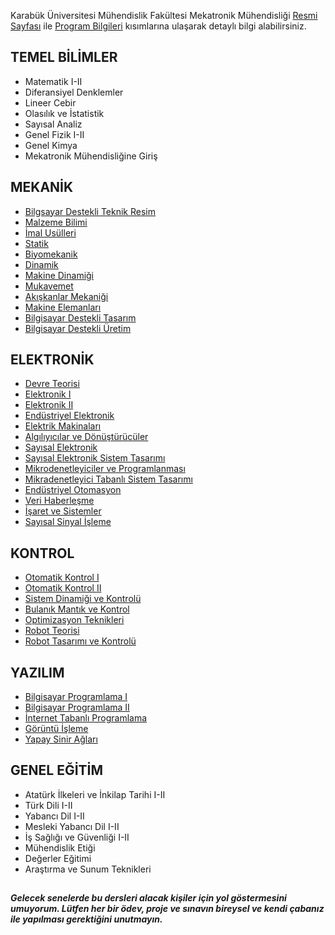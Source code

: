 Karabük Üniversitesi Mühendislik Fakültesi Mekatronik Mühendisliği [Resmi Sayfası](https://muh.karabuk.edu.tr/mekatronik)
ile [Program Bilgileri](https://obs.karabuk.edu.tr/oibs/bologna/index.aspx?lang=tr&curOp=showPac&curUnit=0200&curSunit=305) kısımlarına ulaşarak detaylı bilgi alabilirsiniz.

## TEMEL BİLİMLER
- Matematik I-II
- Diferansiyel Denklemler
- Lineer Cebir
- Olasılık ve İstatistik
- Sayısal Analiz
- Genel Fizik I-II
- Genel Kimya
- Mekatronik Mühendisliğine Giriş

## MEKANİK
- [Bilgsayar Destekli Teknik Resim](https://github.com/cengizhantopcu53/lisans_mekatronik_muhendisligi/tree/main/Bilgisayar%20Destekli%20Teknik%20Resim/%C3%96devler-2018)
- [Malzeme Bilimi](https://github.com/cengizhantopcu53/lisans_mekatronik_muhendisligi/tree/main/Malzeme%20Bilimi)
- [İmal Usülleri](https://github.com/cengizhantopcu53/lisans_mekatronik_muhendisligi/tree/main/%C4%B0mal%20Us%C3%BClleri)
- [Statik](https://github.com/cengizhantopcu53/lisans_mekatronik_muhendisligi/tree/main/Statik)
- [Biyomekanik](https://github.com/cengizhantopcu53/lisans_mekatronik_muhendisligi/tree/main/Biyomekanik)
- [Dinamik](https://github.com/cengizhantopcu53/lisans_mekatronik_muhendisligi/tree/main/Dinamik)
- [Makine Dinamiği](https://github.com/cengizhantopcu53/lisans_mekatronik_muhendisligi/tree/main/Makine%20Dinami%C4%9Fi)
- [Mukavemet](https://github.com/cengizhantopcu53/lisans_mekatronik_muhendisligi/tree/main/Mukavemet)
- [Akışkanlar Mekaniği](https://github.com/cengizhantopcu53/lisans_mekatronik_muhendisligi/tree/main/Ak%C4%B1%C5%9Fkanlar%20Mekani%C4%9Fi)
- [Makine Elemanları](https://github.com/cengizhantopcu53/lisans_mekatronik_muhendisligi/tree/main/Makine%20Elemanlar%C4%B1)
- [Bilgisayar Destekli Tasarım](https://github.com/cengizhantopcu53/lisans_mekatronik_muhendisligi/tree/main/Bilgisayar%20Destekli%20Tasar%C4%B1m/%C3%96devler-2019)
- [Bilgisayar Destekli Üretim](https://github.com/cengizhantopcu53/lisans_mekatronik_muhendisligi/tree/main/Bilgisayar%20Destekli%20%C3%9Cretim)

## ELEKTRONİK
- [Devre Teorisi](https://github.com/cengizhantopcu53/lisans_mekatronik_muhendisligi/tree/main/Devre%20Teorisi)
- [Elektronik I](https://github.com/cengizhantopcu53/lisans_mekatronik_muhendisligi/tree/main/Elektronik%20I)
- [Elektronik II](https://github.com/cengizhantopcu53/lisans_mekatronik_muhendisligi/tree/main/Elektronik%20II)
- [Endüstriyel Elektronik](https://github.com/cengizhantopcu53/lisans_mekatronik_muhendisligi/tree/main/End%C3%BCstriyel%20Elektronik)
- [Elektrik Makinaları](https://github.com/cengizhantopcu53/lisans_mekatronik_muhendisligi/tree/main/Elektrik%20Makinalar%C4%B1)
- [Algılıyıcılar ve Dönüştürücüler](https://github.com/cengizhantopcu53/lisans_mekatronik_muhendisligi/tree/main/Alg%C4%B1lay%C4%B1c%C4%B1lar%20ve%20D%C3%B6n%C3%BC%C5%9Ft%C3%BCr%C3%BCc%C3%BCler/S%C4%B1navlar)
- [Sayısal Elektronik](https://github.com/cengizhantopcu53/lisans_mekatronik_muhendisligi/tree/main/Say%C4%B1sal%20Elektronik)
- [Sayısal Elektronik Sistem Tasarımı](https://github.com/cengizhantopcu53/lisans_mekatronik_muhendisligi/tree/main/Say%C4%B1sal%20Elektronik%20Sistem%20Tasar%C4%B1m%C4%B1)
- [Mikrodenetleyiciler ve Programlanması](https://github.com/cengizhantopcu53/lisans_mekatronik_muhendisligi/tree/main/Mikrodenetleyiciler%20ve%20Programlanmas%C4%B1)
- [Mikradenetleyici Tabanlı Sistem Tasarımı](https://github.com/cengizhantopcu53/lisans_mekatronik_muhendisligi/tree/main/Mikrodenetleyici%20Tabanl%C4%B1%20Sistem%20Tasar%C4%B1m%C4%B1)
- [Endüstriyel Otomasyon](https://github.com/cengizhantopcu53/lisans_mekatronik_muhendisligi/tree/main/End%C3%BCstriyel%20Otomasyon)
- [Veri Haberleşme](https://github.com/cengizhantopcu53/lisans_mekatronik_muhendisligi/tree/main/Veri%20Haberle%C5%9Fme)
- [İşaret ve Sistemler](https://github.com/cengizhantopcu53/lisans_mekatronik_muhendisligi/tree/main/%C4%B0%C5%9Faret%20ve%20Sistemler)
- [Sayısal Sinyal İşleme](https://github.com/cengizhantopcu53/lisans_mekatronik_muhendisligi/tree/main/Say%C4%B1sal%20Sinyal%20%C4%B0%C5%9Fleme/Ders%20Notlar%C4%B1-2021)

## KONTROL
- [Otomatik Kontrol I](https://github.com/cengizhantopcu53/lisans_mekatronik_muhendisligi/tree/main/Otomatik%20Kontrol%20I)
- [Otomatik Kontrol II](https://github.com/cengizhantopcu53/lisans_mekatronik_muhendisligi/tree/main/Otomatik%20Kontrol%20II)
- [Sistem Dinamiği ve Kontrolü](https://github.com/cengizhantopcu53/lisans_mekatronik_muhendisligi/tree/main/Sistem%20Dinami%C4%9Fi%20ve%20Kontrol%C3%BC)
- [Bulanık Mantık ve Kontrol](https://github.com/cengizhantopcu53/lisans_mekatronik_muhendisligi/tree/main/Bulan%C4%B1k%20Mant%C4%B1k%20ve%20Kontrol)
- [Optimizasyon Teknikleri](https://github.com/cengizhantopcu53/lisans_mekatronik_muhendisligi/tree/main/Optimizasyon%20Teknikleri)
- [Robot Teorisi](https://github.com/cengizhantopcu53/lisans_mekatronik_muhendisligi/tree/main/Robot%20Teorisi)
- [Robot Tasarımı ve Kontrolü](https://github.com/cengizhantopcu53/lisans_mekatronik_muhendisligi/tree/main/Robot%20Tasar%C4%B1m%C4%B1%20ve%20Kontrol%C3%BC)

## YAZILIM
- [Bilgisayar Programlama I](https://github.com/cengizhantopcu53/lisans_mekatronik_muhendisligi/tree/main/Bilgisayar%20Programlama%20I)
- [Bilgisayar Programlama II](https://github.com/cengizhantopcu53/lisans_mekatronik_muhendisligi/tree/main/Bilgisayar%20Programlama%20II/Ders%20Notlar%C4%B1-2019)
- [İnternet Tabanlı Programlama](https://github.com/cengizhantopcu53/lisans_mekatronik_muhendisligi/tree/main/%C4%B0nternet%20Tabanl%C4%B1%20Programlama)
- [Görüntü İşleme](https://github.com/cengizhantopcu53/lisans_mekatronik_muhendisligi/tree/main/G%C3%B6r%C3%BCnt%C3%BC%20%C4%B0%C5%9Fleme)
- [Yapay Sinir Ağları](https://github.com/cengizhantopcu53/lisans_mekatronik_muhendisligi/tree/main/Yapay%20Sinir%20A%C4%9Flar%C4%B1)

## GENEL EĞİTİM
- Atatürk İlkeleri ve İnkilap Tarihi I-II
- Türk Dili I-II
- Yabancı Dil I-II
- Mesleki Yabancı Dil I-II
- İş Sağlığı ve Güvenliği I-II
- Mühendislik Etiği
- Değerler Eğitimi
- Araştırma ve Sunum Teknikleri

##
***Gelecek senelerde bu dersleri alacak kişiler için yol göstermesini umuyorum. Lütfen her bir ödev, proje ve sınavın bireysel ve kendi çabanız ile yapılması gerektiğini unutmayın.*** 
##
